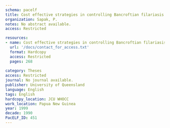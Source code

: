 ```yaml
---
schema: pacelf
title: Cost effective strategies in controlling Bancroftian filariasis in PNG
organization: Sapak, P.
notes: No abstract available.
access: Restricted

resources:
- name: Cost effective strategies in controlling Bancroftian filariasis in PNG
  url: '/docs/contact_for_access.txt'
  format: Hardcopy
  access: Restricted
  pages: 268
 
category: Theses
access: Restricted
journal: No journal available.
publisher: University of Queensland
language: English 
tags: English 
hardcopy_location: JCU WHOCC
work_location: Papua New Guinea
year: 1999
decade: 1990
PacELF_ID: 451
---
```


